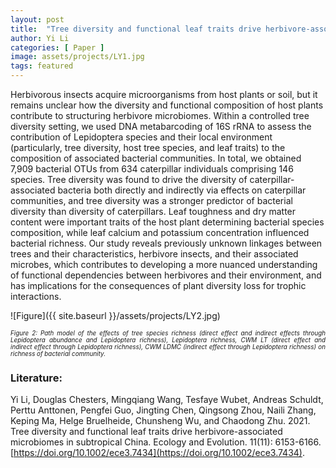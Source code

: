 ```yaml
---
layout: post
title:  "Tree diversity and functional leaf traits drive herbivore-associated microbiomes in subtropical China."
author: Yi Li
categories: [ Paper ]
image: assets/projects/LY1.jpg
tags: featured
---
```


Herbivorous insects acquire microorganisms from host plants or soil, but it remains unclear how the diversity and functional composition of host plants contribute to structuring herbivore microbiomes. Within a controlled tree diversity setting, we used DNA metabarcoding of 16S rRNA to assess the contribution of Lepidoptera species and their local environment (particularly, tree diversity, host tree species, and leaf traits) to the composition of associated bacterial communities. In total, we obtained 7,909 bacterial OTUs from 634 caterpillar individuals comprising 146 species. Tree diversity was found to drive the diversity of caterpillar- associated bacteria both directly and indirectly via effects on caterpillar communities, and tree diversity was a stronger predictor of bacterial diversity than diversity of caterpillars. Leaf toughness and dry matter content were important traits of the host plant determining bacterial species composition, while leaf calcium and potassium concentration influenced bacterial richness. Our study reveals previously unknown linkages between trees and their characteristics, herbivore insects, and their associated microbes, which contributes to developing a more nuanced understanding of functional dependencies between herbivores and their environment, and has implications for the consequences of plant diversity loss for trophic interactions.

![Figure]({{ site.baseurl }}/assets/projects/LY2.jpg)
<p style='text-align: justify;' ><span style="font-style: italic; font-size:70%">Figure 2: Path model of the effects of tree species richness (direct effect and indirect effects through Lepidoptera abundance and Lepidoptera richness), Lepidoptera richness, CWM LT (direct effect and indirect effect through Lepidoptera richness), CWM LDMC (indirect effect through Lepidoptera richness) on richness of bacterial community.
</span></p>

### Literature:
Yi Li, Douglas Chesters, Mingqiang Wang, Tesfaye Wubet, Andreas Schuldt, Perttu Anttonen, Pengfei Guo, Jingting Chen, Qingsong Zhou, Naili Zhang, Keping Ma, Helge Bruelheide, Chunsheng Wu, and Chaodong Zhu. 2021. Tree diversity and functional leaf traits drive herbivore-associated microbiomes in subtropical China. Ecology and Evolution. 11(11): 6153-6166. [https://doi.org/10.1002/ece3.7434](https://doi.org/10.1002/ece3.7434). 
